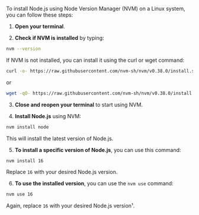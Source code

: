 To install Node.js using Node Version Manager (NVM) on a Linux system, you can follow these steps:

1. **Open your terminal**.

2. **Check if NVM is installed** by typing:

```bash
nvm --version
```

If NVM is not installed, you can install it using the curl or wget command:

```bash
curl -o- https://raw.githubusercontent.com/nvm-sh/nvm/v0.38.0/install.sh | bash
```

or

```bash
wget -qO- https://raw.githubusercontent.com/nvm-sh/nvm/v0.38.0/install.sh | bash
```

3. **Close and reopen your terminal** to start using NVM.

4. **Install Node.js** using NVM:

```bash
nvm install node
```

This will install the latest version of Node.js.

5. **To install a specific version of Node.js**, you can use this command:

```bash
nvm install 16
```

Replace `16` with your desired Node.js version.

6. **To use the installed version**, you can use the `nvm use` command:

```bash
nvm use 16
```

Again, replace `16` with your desired Node.js version¹.
